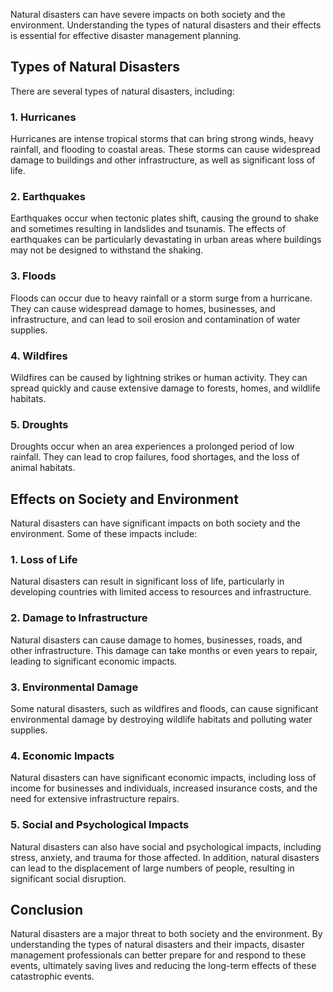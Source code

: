 
Natural disasters can have severe impacts on both society and the environment. Understanding the types of natural disasters and their effects is essential for effective disaster management planning.

Types of Natural Disasters
--------------------------

There are several types of natural disasters, including:

### 1. Hurricanes

Hurricanes are intense tropical storms that can bring strong winds, heavy rainfall, and flooding to coastal areas. These storms can cause widespread damage to buildings and other infrastructure, as well as significant loss of life.

### 2. Earthquakes

Earthquakes occur when tectonic plates shift, causing the ground to shake and sometimes resulting in landslides and tsunamis. The effects of earthquakes can be particularly devastating in urban areas where buildings may not be designed to withstand the shaking.

### 3. Floods

Floods can occur due to heavy rainfall or a storm surge from a hurricane. They can cause widespread damage to homes, businesses, and infrastructure, and can lead to soil erosion and contamination of water supplies.

### 4. Wildfires

Wildfires can be caused by lightning strikes or human activity. They can spread quickly and cause extensive damage to forests, homes, and wildlife habitats.

### 5. Droughts

Droughts occur when an area experiences a prolonged period of low rainfall. They can lead to crop failures, food shortages, and the loss of animal habitats.

Effects on Society and Environment
----------------------------------

Natural disasters can have significant impacts on both society and the environment. Some of these impacts include:

### 1. Loss of Life

Natural disasters can result in significant loss of life, particularly in developing countries with limited access to resources and infrastructure.

### 2. Damage to Infrastructure

Natural disasters can cause damage to homes, businesses, roads, and other infrastructure. This damage can take months or even years to repair, leading to significant economic impacts.

### 3. Environmental Damage

Some natural disasters, such as wildfires and floods, can cause significant environmental damage by destroying wildlife habitats and polluting water supplies.

### 4. Economic Impacts

Natural disasters can have significant economic impacts, including loss of income for businesses and individuals, increased insurance costs, and the need for extensive infrastructure repairs.

### 5. Social and Psychological Impacts

Natural disasters can also have social and psychological impacts, including stress, anxiety, and trauma for those affected. In addition, natural disasters can lead to the displacement of large numbers of people, resulting in significant social disruption.

Conclusion
----------

Natural disasters are a major threat to both society and the environment. By understanding the types of natural disasters and their impacts, disaster management professionals can better prepare for and respond to these events, ultimately saving lives and reducing the long-term effects of these catastrophic events.
